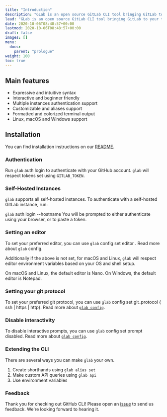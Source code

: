 ```yaml
---
title: "Introduction"
description: "GLab is an open source GitLab CLI tool bringing GitLab to your terminal next to where you are already working with git and your code."
lead: "GLab is an open source GitLab CLI tool bringing GitLab to your terminal next to where you are already working with git and your code."
date: 2020-10-06T08:48:57+00:00
lastmod: 2020-10-06T08:48:57+00:00
draft: false
images: []
menu:
  docs:
    parent: "prologue"
weight: 100
toc: true
---
```


## Main features
* Expressive and intuitive syntax
* Interactive and beginner friendly
* Multiple instances authentication support
* Customizable and aliases support
* Formatted and colorized terminal output
* Linux, macOS and Windows support

## Installation
You can find installation instructions on our [README](https://github.com/profclems/glab#installation).

### Authentication
Run `glab` auth login to authenticate with your GitHub account. `glab` will respect tokens set using `GITLAB_TOKEN`.

### Self-Hosted Instances
`glab` supports all self-hosted instances. To authenticate with a self-hosted GitLab instance, run:

`glab` auth login --hostname <hostname>
You will be prompted to either authenticate using your browser, or to paste a token.

### Setting an editor
To set your preferred editor, you can use `glab` config set editor <editor>. Read more about `glab` config.

Additionally if the above is not set, for macOS and Linux, `glab` will respect editor environment variables based on your OS and shell setup.

On macOS and Linux, the default editor is Nano. On Windows, the default editor is Notepad.

### Setting your git protocol
To set your preferred git protocol, you can use `glab` config set git_protocol { ssh | https | http}. Read more about [`glab config`](/docs/commands/config).

### Disable interactivity
To disable interactive prompts, you can use `glab` config set prompt disabled. Read more about [`glab config`](/docs/commands/config).

### Extending the CLI
There are several ways you can make `glab` your own.

1. Create shorthands using `glab alias set`
1. Make custom API queries using `glab api`
1. Use environment variables

### Feedback
Thank you for checking out GitHub CLI! Please open an [issue](https://github.com/profclems/glab/issues/new) to send us feedback. We're looking forward to hearing it.
